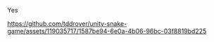 Yes

https://github.com/tddrover/unity-snake-game/assets/119035717/1587be94-6e0a-4b06-96bc-03f8819bd225

